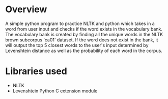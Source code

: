 # Overview
A simple python program to practice NLTK and python which takes in a word from user input and checks if the word exists in the vocabulary bank. The vocabulary bank is
created by finding all the unique words in the NLTK brown subcorpus 'ca01' dataset. If the word does not exist in the bank, it will output the top 5 closest words to the user's input determined by Levenshtein distance as well as the probability of each word in the corpus.

# Libraries used
- NLTK
- Levenshtein Python C extension module
